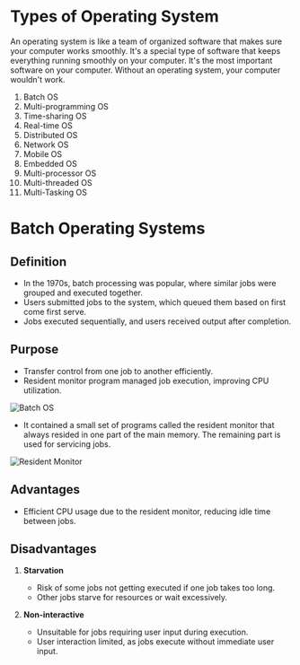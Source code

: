 # Types of Operating System

An operating system is like a team of organized software that makes sure your computer works smoothly. It's a special type of software that keeps everything running smoothly on your computer. It's the most important software on your computer. Without an operating system, your computer wouldn't work.

<ol>
<li>Batch OS</li>
<li>Multi-programming OS</li>
<li>Time-sharing OS</li>
<li>Real-time OS</li>
<li>Distributed OS</li>
<li>Network OS</li>
<li>Mobile OS</li>
<li>Embedded OS</li>
<li>Multi-processor OS</li>
<li>Multi-threaded OS</li>
<li>Multi-Tasking OS</li>
</ol>

# Batch Operating Systems

## Definition
- In the 1970s, batch processing was popular, where similar jobs were grouped and executed together.
- Users submitted jobs to the system, which queued them based on first come first serve.
- Jobs executed sequentially, and users received output after completion.

## Purpose
- Transfer control from one job to another efficiently.
- Resident monitor program managed job execution, improving CPU utilization.

![Batch OS](https://static.javatpoint.com/operating-system/images/batch-operating-system_1.png)

- It contained a small set of programs called the resident monitor that always resided in one part of the main memory. The remaining part is used for servicing jobs.

![Resident Monitor](https://static.javatpoint.com/operating-system/images/batch-operating-system2.png)

## Advantages
- Efficient CPU usage due to the resident monitor, reducing idle time between jobs.

## Disadvantages
1. **Starvation**
   - Risk of some jobs not getting executed if one job takes too long.
   - Other jobs starve for resources or wait excessively.

2. **Non-interactive**
   - Unsuitable for jobs requiring user input during execution.
   - User interaction limited, as jobs execute without immediate user input.





















































